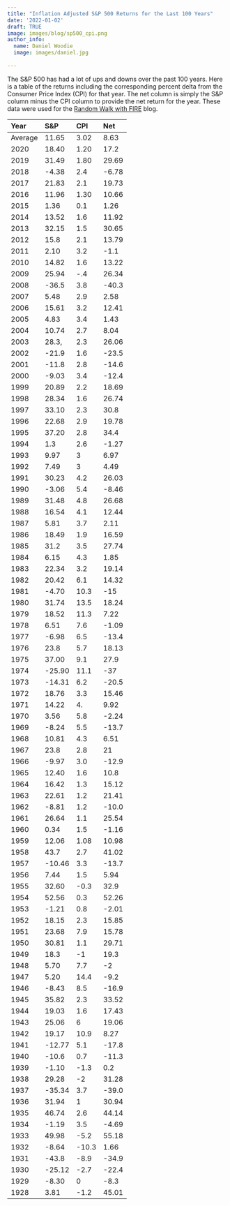 ```yaml
---
title: "Inflation Adjusted S&P 500 Returns for the Last 100 Years"
date: '2022-01-02'
draft: TRUE
image: images/blog/sp500_cpi.png
author_info:
  name: Daniel Woodie
  image: images/daniel.jpg
  
---
```



The S&P 500 has had a lot of ups and downs over the past 100 years. Here is a table of the returns including the corresponding percent delta from the Consumer Price Index (CPI) for that year. The net column is simply the S&P column minus the CPI column to provide the net return for the year. These data were used for the <a href="/blog/post-1/" target="_blank">Random Walk with FIRE</a> blog.

<!--

  // Set the S&P Returns
  const sp = [
      18.40, 31.49, -4.38, 21.83, 11.96, 1.36, 13.52, 32.15, 15.89,
      2.10, 14.82, 25.94, -36.55, 5.48, 15.61, 4.83, 10.74, 28.36,
      -21.97, -11.85, -9.03, 20.89, 28.34, 33.10, 22.68, 37.20, 1.33,
      9.97, 7.49, 30.23, -3.06, 31.48, 16.54, 5.81, 18.49, 31.24,
      6.15, 22.34, 20.42, -4.70, 31.74, 18.52, 6.51, -6.98, 23.83,
      37.00, -25.90, -14.31, 18.76, 14.22, 3.56, -8.24, 10.81, 23.80,
      -9.97, 12.40, 16.42, 22.61, -8.81, 26.64, 0.34, 12.06, 43.72,
      -10.46, 7.44, 32.60, 52.56, -1.21, 18.15, 23.68, 30.81, 18.30,
      5.70, 5.20, -8.43, 35.82, 19.03, 25.06, 19.17, -12.77, -10.67,
      -1.10, 29.28, -35.34, 31.94, 46.74, -1.19, 49.98, -8.64, -43.84,
      -25.12, -8.30, 43.81
  ];
  
  // Set the CPI Inflation
  const cpi = [
      1.20, 1.80, 2.4, 2.1, 1.3, 0.1, 1.6, 1.5, 2.1, 3.2,
      1.6, -.4, 3.8, 2.9, 3.2, 3.4, 2.7, 2.3, 1.6, 2.8,
      3.4, 2.2, 1.6, 2.3, 2.9, 2.8, 2.6, 3, 3, 4.2, 
      5.4, 4.8, 4.1, 3.7, 1.9, 3.5, 4.3, 3.2, 6.1, 10.3, 
      13.5, 11.3, 7.6, 6.5, 5.7, 9.1, 11.1, 6.2, 3.3, 4.3,
      5.8, 5.5, 4.3, 2.8, 3.0, 1.6, 1.3, 1.2, 1.2, 1.1,
      1.5, 1.08, 2.7, 3.3, 1.5, -0.3, 0.3, 0.8, 2.3, 7.9, 
      1.1, -1, 7.7, 14.4, 8.5, 2.3, 1.6, 6, 10.9, 5.1,
      0.7, -1.3, -2, 3.7, 1, 2.6, 3.5, -5.2, -10.3, -8.9,
      -2.7, 0, -1.2
  ];
  

  
  const year = [
      2020, 2019, 2018, 2017, 2016, 2015, 2014, 2013, 2012, 2011, 
      2010, 2009, 2008, 2007, 2006, 2005, 2004, 2003, 2002, 2001,
      2000, 1999, 1998, 1997, 1996, 1995, 1994, 1993, 1992, 1991,
      1990, 1989, 1988, 1987, 1986, 1985, 1984, 1983, 1982, 1981,
      1980, 1979, 1978, 1977, 1976, 1975, 1974, 1973, 1972, 1971,
      1970, 1969, 1968, 1967, 1966, 1965, 1964, 1963, 1962, 1961,
      1960, 1959, 1958, 1957, 1956, 1955, 1954, 1953, 1952, 1951,
      1950, 1949, 1948, 1947, 1946, 1945, 1944, 1943, 1942, 1941,
      1940, 1939, 1938, 1937, 1936, 1935, 1934, 1933, 1932, 1931,
      1930, 1929, 1928
  ];


--> 






| Year        | S&P         | CPI           | Net         |
| :---        | :---        | :---          | :---        |
| Average     | 11.65       | 3.02          | 8.63        |
| 2020        | 18.40       | 1.20         | 17.2           |
| 2019        | 31.49       | 1.80        | 29.69           |
| 2018        | -4.38       | 2.4         | -6.78           |
| 2017        | 21.83       | 2.1         | 19.73           |
| 2016        | 11.96       | 1.30        | 10.66           |
| 2015        | 1.36        | 0.1         | 1.26           |
| 2014        | 13.52       | 1.6        | 11.92           |
| 2013        | 32.15       | 1.5        | 30.65           |
| 2012        | 15.8        | 2.1        | 13.79           |
| 2011        | 2.10        | 3.2        | -1.1           |
| 2010        | 14.82       | 1.6         | 13.22           |
| 2009        | 25.94       | -.4         | 26.34           |
| 2008        | -36.5       | 3.8        | -40.3           |
| 2007        | 5.48        | 2.9        | 2.58           |
| 2006        | 15.61       | 3.2         | 12.41           |
| 2005        | 4.83        | 3.4        | 1.43           |
| 2004        | 10.74       | 2.7        | 8.04           |
| 2003        | 28.3,       | 2.3        | 26.06           |
| 2002        | -21.9       | 1.6        | -23.5           |
| 2001        | -11.8       | 2.8         | -14.6           |
| 2000        | -9.03       | 3.4        | -12.4           |
| 1999        | 20.89       | 2.2         | 18.69           |
| 1998        | 28.34       | 1.6        | 26.74           |
| 1997        | 33.10       | 2.3        | 30.8           |
| 1996        | 22.68       | 2.9        | 19.78           |
| 1995        | 37.20       | 2.8        | 34.4           |
| 1994        | 1.3         | 2.6        | -1.27           |
| 1993        | 9.97        | 3         | 6.97           |
| 1992        | 7.49        | 3        | 4.49           |
| 1991        | 30.23       | 4.2        | 26.03           |
| 1990        | -3.06       | 5.4        | -8.46           |
| 1989        | 31.48       | 4.8        | 26.68           |
| 1988        | 16.54       | 4.1        | 12.44           |
| 1987        | 5.81        | 3.7        | 2.11           |
| 1986        | 18.49       | 1.9        | 16.59           |
| 1985        | 31.2        | 3.5        | 27.74           |
| 1984        | 6.15        | 4.3        | 1.85           |
| 1983        | 22.34       | 3.2        | 19.14           |
| 1982        | 20.42       | 6.1        | 14.32           |
| 1981        | -4.70       | 10.3        | -15           |
| 1980        | 31.74       | 13.5        | 18.24           |
| 1979        | 18.52       | 11.3        | 7.22           |
| 1978        | 6.51        | 7.6        | -1.09           |
| 1977        | -6.98       | 6.5        | -13.4           |
| 1976        | 23.8        | 5.7        | 18.13           |
| 1975        | 37.00       | 9.1        | 27.9           |
| 1974        | -25.90      | 11.1         | -37           |
| 1973        | -14.31      | 6.2        | -20.5           |
| 1972        | 18.76       | 3.3        | 15.46           |
| 1971        | 14.22       | 4.        | 9.92           |
| 1970        | 3.56        | 5.8        | -2.24           |
| 1969        | -8.24       | 5.5         | -13.7           |
| 1968        | 10.81       | 4.3         | 6.51           |
| 1967        | 23.8        | 2.8        | 21           |
| 1966        | -9.97       | 3.0        | -12.9           |
| 1965        | 12.40       | 1.6        | 10.8           |
| 1964        | 16.42       | 1.3        | 15.12           |
| 1963        | 22.61       | 1.2        | 21.41           |
| 1962        | -8.81       | 1.2        | -10.0           |
| 1961        | 26.64       | 1.1        | 25.54           |
| 1960        | 0.34        | 1.5        | -1.16           |
| 1959        | 12.06       | 1.08        | 10.98           |
| 1958        | 43.7        | 2.7        | 41.02           |
| 1957        | -10.46      | 3.3        | -13.7           |
| 1956        | 7.44        | 1.5        | 5.94           |
| 1955        | 32.60       | -0.3        | 32.9           |
| 1954        | 52.56       | 0.3        | 52.26           |
| 1953        | -1.21       | 0.8        | -2.01           |
| 1952        | 18.15       | 2.3        | 15.85           |
| 1951        | 23.68       | 7.9        | 15.78           |
| 1950        | 30.81       | 1.1        | 29.71           |
| 1949        | 18.3        | -1        | 19.3           |
| 1948        | 5.70        | 7.7        | -2           |
| 1947        | 5.20        | 14.4        | -9.2           |
| 1946        | -8.43       | 8.5        | -16.9           |
| 1945        | 35.82       | 2.3        | 33.52           |
| 1944        | 19.03       | 1.6        | 17.43           |
| 1943        | 25.06       | 6        | 19.06           |
| 1942        | 19.17       | 10.9        | 8.27           |
| 1941        | -12.77      | 5.1        | -17.8           |
| 1940        | -10.6       | 0.7        | -11.3           |
| 1939        | -1.10       | -1.3        | 0.2           |
| 1938        | 29.28       | -2        | 31.28           |
| 1937        | -35.34      | 3.7        | -39.0           |
| 1936        | 31.94       | 1        | 30.94           |
| 1935        | 46.74       | 2.6        | 44.14           |
| 1934        | -1.19       | 3.5        | -4.69           |
| 1933        | 49.98       | -5.2        | 55.18           |
| 1932        | -8.64       | -10.3        | 1.66           |
| 1931        | -43.8       | -8.9        | -34.9           |
| 1930        | -25.12      | -2.7        | -22.4           |
| 1929        | -8.30       | 0        | -8.3           |
| 1928        | 3.81        | -1.2        | 45.01           |  
